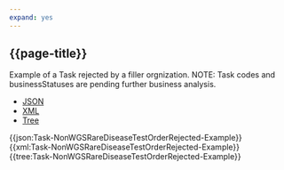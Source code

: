 ```yaml
---
expand: yes
---
```


## {{page-title}}

Example of a Task rejected by a filler orgnization. NOTE: Task codes and businessStatuses are pending further business analysis.

<div class="nhsd-!t-margin-bottom-6">
  <ul class="nav nav-tabs" role="tablist">
        <li role="presentation" class="active">
            <a href="#JSON-T-NWRDTOR-E" role="tab" data-toggle="tab">JSON</a>
        </li>
         <li role="presentation">
            <a href="#XML-T-NWRDTOR-E" role="tab" data-toggle="tab">XML</a>
        </li>
        <li role="presentation">
            <a href="#Tree-T-NWRDTOR-E" role="tab" data-toggle="tab">Tree</a>
        </li>
  </ul>
    
  <div class="tab-content snippet">
    <div id="JSON-T-NWRDTOR-E" role="tabpanel" class="tab-pane active">
{{json:Task-NonWGSRareDiseaseTestOrderRejected-Example}}
    </div>
    <div id="XML-T-NWRDTOR-E" role="tabpanel" class="tab-pane">
{{xml:Task-NonWGSRareDiseaseTestOrderRejected-Example}}
    </div>
    <div id="Tree-T-NWRDTOR-E" role="tabpanel" class="tab-pane">
{{tree:Task-NonWGSRareDiseaseTestOrderRejected-Example}}
    </div>
  </div>
</div>
